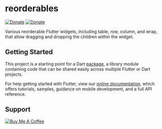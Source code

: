 # reorderables

[![Donate](https://img.shields.io/badge/Donate-PayPal-green.svg)](https://www.paypal.com/cgi-bin/webscr?cmd=_s-xclick&hosted_button_id=2L56VGH228QJE)
[![Donate](https://img.shields.io/badge/Donate-Buy%20Me%20A%20Coffee-yellow.svg)](https://www.buymeacoffee.com/q5gkeA4t2)

Various reorderable Flutter widgets, including table, row, column, and wrap, that allow
dragging and dropping the children within the widget.

## Getting Started

This project is a starting point for a Dart
[package](https://flutter.io/developing-packages/),
a library module containing code that can be shared easily across
multiple Flutter or Dart projects.

For help getting started with Flutter, view our 
[online documentation](https://flutter.io/docs), which offers tutorials, 
samples, guidance on mobile development, and a full API reference.

## Support
<a href="https://www.buymeacoffee.com/q5gkeA4t2" target="_blank"><img src="https://www.buymeacoffee.com/assets/img/custom_images/orange_img.png" alt="Buy Me A Coffee" style="height: auto !important;width: auto !important;" ></a>
